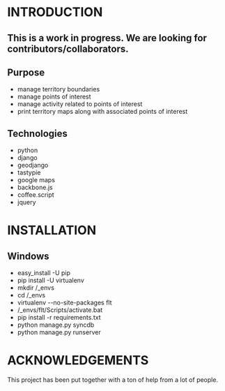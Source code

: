# INTRODUCTION

## This is a work in progress. We are looking for contributors/collaborators.

## Purpose

* manage territory boundaries
* manage points of interest
* manage activity related to points of interest
* print territory maps along with associated points of interest

## Technologies

* python
* django
* geodjango
* tastypie
* google maps
* backbone.js
* coffee.script
* jquery

# INSTALLATION

## Windows

* easy_install -U pip
* pip install -U virtualenv
* mkdir /_envs
* cd /_envs
* virtualenv --no-site-packages flt
* /_envs/flt/Scripts/activate.bat
* pip install -r requirements.txt
* python manage.py syncdb
* python manage.py runserver

# ACKNOWLEDGEMENTS

This project has been put together with a ton of help from a lot of people.
